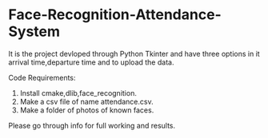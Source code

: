 # Face-Recognition-Attendance-System
It is the project devloped through Python Tkinter and have three options in it arrival time,departure time and to upload the data.

Code Requirements:
1. Install cmake,dlib,face_recognition.
2. Make a csv file of name attendance.csv.
3. Make a folder of photos of known faces.


Please go through info for full working and results.
